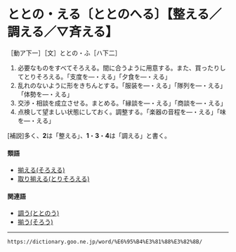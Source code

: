 # ととの・える〔ととのへる〕【整える／調える／▽斉える】

［動ア下一］［文］ととの・ふ［ハ下二］
1.  必要なものをすべてそろえる。間に合うように用意する。また、買ったりしてとりそろえる。「支度を―・える」「夕食を―・える」
2.  乱れのないように形をきちんとする。「服装を―・える」「隊列を―・える」「体勢を―・える」
3.  交渉・相談を成立させる。まとめる。「縁談を―・える」「商談を―・える」
4.  点検して望ましい状態にしておく。調整する。「楽器の音程を―・える」「味を―・える」
    

\[補説\]多く、**2**は「整える」、**1**・**3**・**4**は「調える」と書く。

#### 類語

-   [揃える(そろえる)](%E3%81%9D%E3%82%8D%E3%81%88%E3%82%8B%EF%BC%88%E6%8F%83%E3%81%88%E3%82%8B%EF%BC%89.md)
-   [取り揃える(とりそろえる)](https://dictionary.goo.ne.jp/word/%E5%8F%96%E3%82%8A%E6%8F%83%E3%81%88%E3%82%8B/#jn-161200)

#### 関連語

-   [調う(ととのう)](https://dictionary.goo.ne.jp/word/%E6%95%B4%E3%81%86/#jn-159612)
-   [揃う(そろう)](https://dictionary.goo.ne.jp/word/%E6%8F%83%E3%81%86/#jn-131832)

---
`https://dictionary.goo.ne.jp/word/%E6%95%B4%E3%81%88%E3%82%8B/`